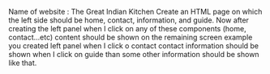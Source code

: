 Name of website : The Great Indian Kitchen
Create an HTML page on which the left side should be home, contact, information, and guide.
Now after creating the left panel when I click on any of these components (home, contact...etc) content should be shown on the remaining screen example you created left panel when I click o contact contact information should be shown when I click on guide than some other information should be shown like that.
